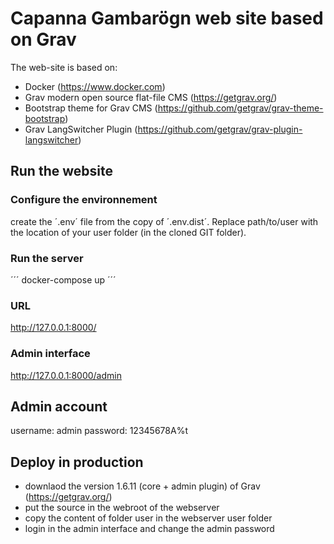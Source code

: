 # Capanna Gambarögn web site based on Grav
The web-site is based on:
- Docker (https://www.docker.com)
- Grav modern open source flat-file CMS (https://getgrav.org/)
- Bootstrap theme for Grav CMS (https://github.com/getgrav/grav-theme-bootstrap)
- Grav LangSwitcher Plugin (https://github.com/getgrav/grav-plugin-langswitcher)

## Run the website
### Configure the environnement
create the ´.env´ file from the copy of ´.env.dist´.
Replace path/to/user with the location of your user folder (in the cloned GIT folder).

### Run the server
´´´
docker-compose up
´´´

### URL
http://127.0.0.1:8000/

### Admin interface
http://127.0.0.1:8000/admin

## Admin account
username: admin
password: 12345678A%t

## Deploy in production
- downlaod the version 1.6.11 (core + admin plugin) of Grav (https://getgrav.org/)
- put the source in the webroot of the webserver
- copy the content of folder user in the webserver user folder
- login in the admin interface and change the admin password
